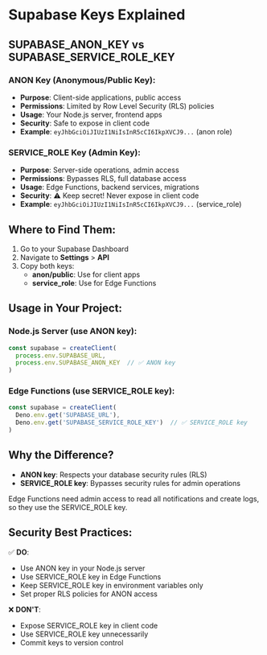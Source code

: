 # Supabase Keys Explained

## SUPABASE_ANON_KEY vs SUPABASE_SERVICE_ROLE_KEY

### ANON Key (Anonymous/Public Key):
- **Purpose**: Client-side applications, public access
- **Permissions**: Limited by Row Level Security (RLS) policies
- **Usage**: Your Node.js server, frontend apps
- **Security**: Safe to expose in client code
- **Example**: `eyJhbGciOiJIUzI1NiIsInR5cCI6IkpXVCJ9...` (anon role)

### SERVICE_ROLE Key (Admin Key):
- **Purpose**: Server-side operations, admin access
- **Permissions**: Bypasses RLS, full database access
- **Usage**: Edge Functions, backend services, migrations
- **Security**: ⚠️ Keep secret! Never expose in client code
- **Example**: `eyJhbGciOiJIUzI1NiIsInR5cCI6IkpXVCJ9...` (service_role)

## Where to Find Them:

1. Go to your Supabase Dashboard
2. Navigate to **Settings** > **API**
3. Copy both keys:
   - **anon/public**: Use for client apps
   - **service_role**: Use for Edge Functions

## Usage in Your Project:

### Node.js Server (use ANON key):
```typescript
const supabase = createClient(
  process.env.SUPABASE_URL,
  process.env.SUPABASE_ANON_KEY  // ✅ ANON key
)
```

### Edge Functions (use SERVICE_ROLE key):
```typescript
const supabase = createClient(
  Deno.env.get('SUPABASE_URL'),
  Deno.env.get('SUPABASE_SERVICE_ROLE_KEY')  // ✅ SERVICE_ROLE key
)
```

## Why the Difference?

- **ANON key**: Respects your database security rules (RLS)
- **SERVICE_ROLE key**: Bypasses security rules for admin operations

Edge Functions need admin access to read all notifications and create logs, so they use the SERVICE_ROLE key.

## Security Best Practices:

✅ **DO**:
- Use ANON key in your Node.js server
- Use SERVICE_ROLE key in Edge Functions
- Keep SERVICE_ROLE key in environment variables only
- Set proper RLS policies for ANON access

❌ **DON'T**:
- Expose SERVICE_ROLE key in client code
- Use SERVICE_ROLE key unnecessarily
- Commit keys to version control
